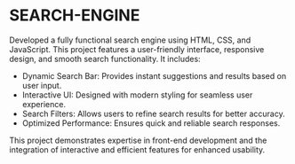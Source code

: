 # SEARCH-ENGINE
Developed a fully functional search engine using HTML, CSS, and JavaScript. This project features a user-friendly interface, responsive design, and smooth search functionality. It includes:

- Dynamic Search Bar: Provides instant suggestions and results based on user input.
- Interactive UI: Designed with modern styling for seamless user experience.
- Search Filters: Allows users to refine search results for better accuracy.
- Optimized Performance: Ensures quick and reliable search responses.
  
This project demonstrates expertise in front-end development and the integration of interactive and efficient features for enhanced usability.

